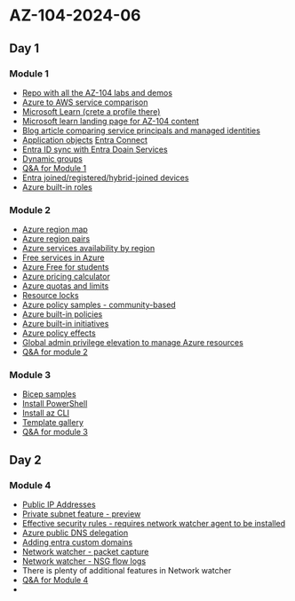 # AZ-104-2024-06

## Day 1 

### Module 1
- [Repo with all the AZ-104 labs and demos](https://github.com/MicrosoftLearning/AZ-104-MicrosoftAzureAdministrator)
- [Azure to AWS service comparison](
https://learn.microsoft.com/en-us/azure/architecture/aws-professional/services)
- [Microsoft Learn (crete a profile there)](
https://learn.microsoft.com/en-us/)
- [Microsoft learn landing page for AZ-104 content](https://learn.microsoft.com/en-us/credentials/certifications/azure-administrator/?practice-assessment-type=certification)
- [Blog article comparing service principals and managed identities](https://devblogs.microsoft.com/devops/demystifying-service-principals-managed-identities/)
- [Application objects](https://learn.microsoft.com/en-us/entra/identity-platform/app-objects-and-service-principals?tabs=browser)
  [Entra Connect](https://learn.microsoft.com/en-us/entra/identity/hybrid/connect/whatis-azure-ad-connect)
- [Entra ID sync with Entra Doain Services](https://learn.microsoft.com/en-us/entra/identity/domain-services/synchronization)
- [Dynamic groups](https://learn.microsoft.com/en-us/entra/identity/users/groups-create-rule)
- [Q&A for Module 1](https://forms.office.com/e/JriuqepGpE)
- [Entra joined/registered/hybrid-joined devices](https://learn.microsoft.com/en-us/entra/identity/devices/concept-device-registration)
- [Azure built-in roles](https://learn.microsoft.com/en-us/azure/role-based-access-control/built-in-roles)

### Module 2
- [Azure region map](https://datacenters.microsoft.com/globe/explore)
- [Azure region pairs](https://learn.microsoft.com/en-us/azure/reliability/cross-region-replication-azure)
- [Azure services availability by region](https://azure.microsoft.com/en-us/explore/global-infrastructure/products-by-region/) 
- [Free services in Azure](https://azure.microsoft.com/en-us/free#all-free-services)
- [Azure Free for students](https://azure.microsoft.com/en-us/free/students)
- [Azure pricing calculator](https://azure.microsoft.com/en-us/pricing/calculator/)
- [Azure quotas and limits](https://learn.microsoft.com/en-us/azure/azure-resource-manager/management/azure-subscription-service-limits)
- [Resource locks](https://learn.microsoft.com/en-us/azure/azure-resource-manager/management/lock-resources?tabs=json)
- [Azure policy samples - community-based](https://github.com/Azure/Community-Policy/tree/main)
- [Azure built-in policies](https://learn.microsoft.com/en-us/azure/governance/policy/samples/built-in-policies)
- [Azure built-in initiatives](https://learn.microsoft.com/en-us/azure/governance/policy/samples/built-in-initiatives)
- [Azure policy effects](https://learn.microsoft.com/en-us/azure/governance/policy/concepts/effect-basics)
- [Global admin privilege elevation to manage Azure resources](https://learn.microsoft.com/en-us/azure/role-based-access-control/elevate-access-global-admin?tabs=azure-portal)
- [Q&A for module 2](https://forms.office.com/e/Hbv0yZVFGk)

### Module 3
- [Bicep samples](https://github.com/Azure/azure-docs-bicep-samples)
- [Install PowerShell](https://learn.microsoft.com/en-us/powershell/scripting/install/installing-powershell?view=powershell-7.4)
- [Install az CLI](https://learn.microsoft.com/en-us/cli/azure/install-azure-cli)
- [Template gallery](https://learn.microsoft.com/en-us/samples/browse/?expanded=azure&products=azure-resource-manager)
- [Q&A for module 3](https://forms.office.com/e/nWwr3iND39)

## Day 2

### Module 4
- [Public IP Addresses](https://learn.microsoft.com/en-us/azure/virtual-network/ip-services/public-ip-addresses)
- [Private subnet feature - preview](https://learn.microsoft.com/en-us/azure/virtual-network/ip-services/default-outbound-access)
- [Effective security rules - requires network watcher agent to be installed](https://learn.microsoft.com/en-us/azure/network-watcher/effective-security-rules-overview)
- [Azure public DNS delegation](https://learn.microsoft.com/en-us/azure/dns/dns-delegate-domain-azure-dns)
- [Adding entra custom domains](https://learn.microsoft.com/en-us/entra/fundamentals/add-custom-domain)
- [Network watcher - packet capture](https://learn.microsoft.com/en-us/azure/network-watcher/packet-capture-overview)
- [Network watcher - NSG flow logs](https://learn.microsoft.com/en-us/azure/network-watcher/nsg-flow-logs-overview)
- There is plenty of additional features in Network watcher
- [Q&A for Module 4](https://forms.office.com/r/U40ANTfda1)
- 
